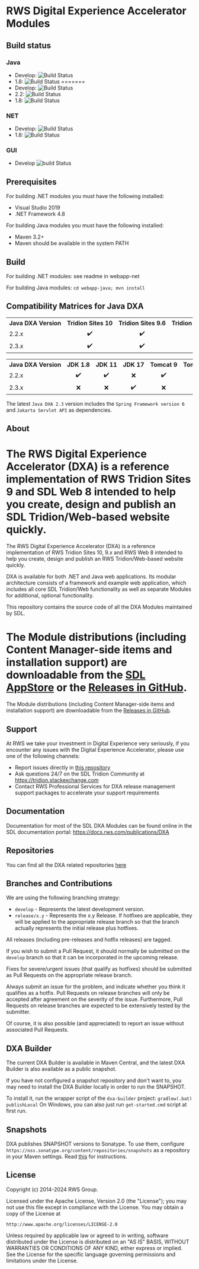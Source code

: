 RWS Digital Experience Accelerator Modules
===
Build status
------------
### Java
- Develop: ![Build Status](https://github.com/rws/dxa-modules/workflows/build_java/badge.svg?branch=develop)
- 1.8: ![Build Status](https://github.com/rws/dxa-modules/workflows/build_java/badge.svg?branch=release/1.8)
=======
- Develop: ![Build Status](https://github.com/sdl/dxa-modules/workflows/build_java/badge.svg?branch=develop)
- 2.2: ![Build Status](https://github.com/sdl/dxa-modules/workflows/build_java/badge.svg?branch=release/2.2)
- 1.8: ![Build Status](https://github.com/sdl/dxa-modules/workflows/build_java/badge.svg?branch=release/1.8)

### NET
- Develop: ![Build Status](https://github.com/rws/dxa-modules/workflows/build_dotnet/badge.svg?branch=develop)
- 1.8: ![Build Status](https://github.com/rws/dxa-modules/workflows/build_dotnet/badge.svg?branch=release/1.8)

### GUI
- Develop ![build Status](https://github.com/rws/dxa-modules/workflows/build_GUI/badge.svg?branch=develop)

Prerequisites
-------------
For building .NET modules you must have the following installed:
- Visual Studio 2019
- .NET Framework 4.8

For building Java modules you must have the following installed:
- Maven 3.2+
- Maven should be available in the system PATH

Build
-----
For building .NET modules: see readme in webapp-net

For building Java modules: `cd webapp-java; mvn install`

Compatibility Matrices for Java DXA
-----------------------------------
<table>
    <tr>
        <th nowrap="nowrap">Java DXA Version</th>
        <th nowrap="nowrap">Tridion Sites 10</th>
        <th nowrap="nowrap">Tridion Sites 9.6</th>
        <th nowrap="nowrap">Tridion Sites 9.5</th>
        <th nowrap="nowrap">Tridion Sites 9.1</th>
    </tr>
    <tr>
        <td nowrap="nowrap">2.2.x</td>
        <td nowrap="nowrap" align="center">✔️</td>
        <td nowrap="nowrap" align="center">✔️</td>
        <td nowrap="nowrap" align="center">✔️</td>
        <td nowrap="nowrap" align="center">✔️</td>
    </tr>
    <tr text-align="center">
        <td nowrap="nowrap">2.3.x</td>
        <td nowrap="nowrap" align="center">✔️</td>
        <td nowrap="nowrap" align="center">✔️</td>
        <td nowrap="nowrap" align="center">✔️</td>
        <td nowrap="nowrap" align="center">✔️</td>
    </tr>
</table>

<table>
    <tr>
        <th nowrap="nowrap">Java DXA Version</th>
        <th nowrap="nowrap">JDK 1.8</th>
        <th nowrap="nowrap">JDK 11</th>
        <th nowrap="nowrap">JDK 17</th>
        <th nowrap="nowrap">Tomcat 9</th>
        <th nowrap="nowrap">Tomcat 10</th>
    </tr>
    <tr>
        <td nowrap="nowrap">2.2.x</td>
        <td nowrap="nowrap" align="center">✔️</td>
        <td nowrap="nowrap" align="center">✔️</td>
        <td nowrap="nowrap" align="center">❌</td>
        <td nowrap="nowrap" align="center">✔️</td>
        <td nowrap="nowrap" align="center">❌</td>
    </tr>
    <tr text-align="center">
        <td nowrap="nowrap">2.3.x</td>
        <td nowrap="nowrap" align="center">❌</td>
        <td nowrap="nowrap" align="center">❌</td>
        <td nowrap="nowrap" align="center">✔️</td>
        <td nowrap="nowrap" align="center">❌</td>
        <td nowrap="nowrap" align="center">✔️</td>
    </tr>
</table>

The latest `Java DXA 2.3` version includes the `Spring Framework version 6` and `Jakarta Servlet API` as dependencies.

About
-----
The RWS Digital Experience Accelerator (DXA) is a reference implementation of RWS Tridion Sites 9 and SDL Web 8 intended to help you create, design and publish an SDL Tridion/Web-based website quickly.
=======
The RWS Digital Experience Accelerator (DXA) is a reference implementation of RWS Tridion Sites 10, 9.x and RWS Web 8 intended to help you create, design and publish an RWS Tridion/Web-based website quickly.

DXA is available for both .NET and Java web applications. Its modular architecture consists of a framework and example web application, which includes all core SDL Tridion/Web functionality as well as separate Modules for additional, optional functionality.

This repository contains the source code of all the DXA Modules maintained by SDL.

The Module distributions (including Content Manager-side items and installation support) are downloadable from the [SDL AppStore](https://appstore.sdl.com/list/?search=dxa) or the [Releases in GitHub](https://github.com/rws/dxa-modules/releases).
=======
The Module distributions (including Content Manager-side items and installation support) are downloadable from the [Releases in GitHub](https://github.com/sdl/dxa-modules/releases).


Support
-------
At RWS we take your investment in Digital Experience very seriously, if you encounter any issues with the Digital Experience Accelerator, please use one of the following channels:

- Report issues directly in [this repository](https://github.com/sdl/dxa-modules/issues)
- Ask questions 24/7 on the SDL Tridion Community at https://tridion.stackexchange.com
- Contact RWS Professional Services for DXA release management support packages to accelerate your support requirements


Documentation
-------------
Documentation for most of the SDL DXA Modules can be found online in the SDL documentation portal: https://docs.rws.com/publications/DXA


Repositories
------------
You can find all the DXA related repositories [here](https://github.com/sdl/?q=dxa&type=source&language=)


Branches and Contributions
--------------------------
We are using the following branching strategy:

 - `develop` - Represents the latest development version.
 - `release/x.y` - Represents the x.y Release. If hotfixes are applicable, they will be applied to the appropriate release branch so that the branch actually represents the initial release plus hotfixes.

All releases (including pre-releases and hotfix releases) are tagged.

If you wish to submit a Pull Request, it should normally be submitted on the `develop` branch so that it can be incorporated in the upcoming release.

Fixes for severe/urgent issues (that qualify as hotfixes) should be submitted as Pull Requests on the appropriate release branch.

Always submit an issue for the problem, and indicate whether you think it qualifies as a hotfix. Pull Requests on release branches will only be accepted after agreement on the severity of the issue.
Furthermore, Pull Requests on release branches are expected to be extensively tested by the submitter.

Of course, it is also possible (and appreciated) to report an issue without associated Pull Requests.

DXA Builder
-----------
The current DXA Builder is available in Maven Central, and the latest DXA Builder is also available as a public snapshot.

If you have not configured a snapshot repository and don't want to, you may need to install the DXA Builder locally in order to run the SNAPSHOT.

To install it, run the wrapper script of the `dxa-builder` project: `gradlew(.bat) publishLocal`
On Windows, you can also just run `get-started.cmd` script at first run.

Snapshots
---------
DXA publishes SNAPSHOT versions to Sonatype. To use them, configure `https://oss.sonatype.org/content/repositories/snapshots` as a repository in your Maven settings. Read [this](https://maven.apache.org/settings.html#Repositories) for instructions.

License
-------
Copyright (c) 2014-2024 RWS Group.

Licensed under the Apache License, Version 2.0 (the "License");
you may not use this file except in compliance with the License.
You may obtain a copy of the License at

	http://www.apache.org/licenses/LICENSE-2.0

Unless required by applicable law or agreed to in writing, software distributed under the License is distributed on an "AS IS" BASIS, WITHOUT WARRANTIES OR CONDITIONS OF ANY KIND, either express or implied.
See the License for the specific language governing permissions and limitations under the License.
